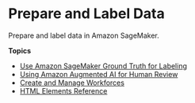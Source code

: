 # Prepare and Label Data<a name="data-prep"></a>

Prepare and label data in Amazon SageMaker\.

**Topics**
+ [Use Amazon SageMaker Ground Truth for Labeling](sms.md)
+ [Using Amazon Augmented AI for Human Review](use-augmented-ai-a2i-human-review-loops.md)
+ [Create and Manage Workforces](sms-workforce-management.md)
+ [HTML Elements Reference](sms-ui-template-reference.md)